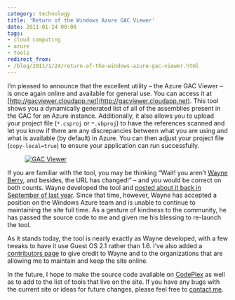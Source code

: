 ```yaml
---
category: technology
title: 'Return of the Windows Azure GAC Viewer'
date: 2011-01-24 00:00
tags:
- cloud computing
- azure
- tools
redirect_from:
- /blog/2011/1/24/return-of-the-windows-azure-gac-viewer.html
---
```

I’m pleased to announce that the excellent utility – the Azure GAC Viewer – is once again online and available for general use. You can access it at [http://gacviewer.cloudapp.net](http://gacviewer.cloudapp.net). This tool shows you a dynamically generated list of all of the assemblies present in the GAC for an Azure instance. Additionally, it also allows you to upload your project file (`*.csproj` or `*.vbproj`) to have the references scanned and let you know if there are any discrepancies between what you are using and what is available (by default) in Azure. You can then adjust your project file (`copy-local=true`) to ensure your application can run successfully.

<figure class="align-center">
  <a href="{{ site.url }}{{ site.baseurl }}/images/gacviewer_thumb.png"><img src="{{ site.url }}{{ site.baseurl }}/images/gacviewer_thumb.png" alt="GAC Viewer"></a>
</figure>

If you are familiar with the tool, you may be thinking “Wait! you aren’t [Wayne Berry](http://www.berryintl.com/WayneWalterBerry/), and besides, the URL has changed!” – and you would be correct on both counts. Wayne developed the tool and [posted about it back in September of last year](http://www.31a2ba2a-b718-11dc-8314-0800200c9a66.com/2010/09/missing-windows-azure-assemblies.html). Since that time, however, Wayne has accepted a position on the Windows Azure team and is unable to continue to maintaining the site full time. As a gesture of kindness to the community, he has passed the source code to me and given me his blessing to re-launch the tool.

As it stands today, the tool is nearly exactly as Wayne developed, with a few tweaks to have it use Guest OS 2.1 rather than 1.6. I’ve also added a [contributors page](http://gacviewer.cloudapp.net/Sponsors.aspx) to give credit to Wayne and to the organizations that are allowing me to maintain and keep the site online.

In the future, I hope to make the source code available on [CodePlex](http://codeplex.com/) as well as to add to the list of tools that live on the site. If you have any bugs with the current site or ideas for future changes, please feel free to [contact me](http://twitter.com/argodev).
